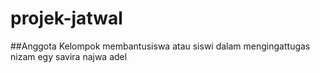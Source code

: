 # projek-jatwal
##Anggota Kelompok
membantusiswa atau siswi dalam mengingattugas
nizam
egy
savira
najwa
adel
